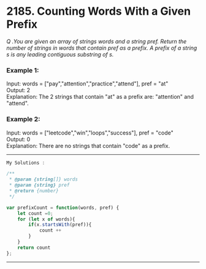 # 2185. Counting Words With a Given Prefix

*Q .You are given an array of strings words and a string pref.
Return the number of strings in words that contain pref as a prefix.
A prefix of a string s is any leading contiguous substring of s.*

### Example 1:  
Input: words = ["pay","attention","practice","attend"], pref = "at"  
Output: 2  
Explanation: The 2 strings that contain "at" as a prefix are: "attention" and "attend".  

### Example 2:  
Input: words = ["leetcode","win","loops","success"], pref = "code"  
Output: 0  
Explanation: There are no strings that contain "code" as a prefix.  

-----------------------------------------------------------------------------------------------------------------------
```javascript
My Solutions :

/**
 * @param {string[]} words
 * @param {string} pref
 * @return {number}
 */

var prefixCount = function(words, pref) {
    let count =0;
    for (let x of words){
        if(x.startsWith(pref)){
            count ++
        }
    }
    return count    
};
```
-----------------------------------------------------------------------------------------------------------------------

